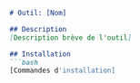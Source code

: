 ```md
# Outil: [Nom]

## Description
[Description brève de l'outil]

## Installation
```bash
[Commandes d'installation]
